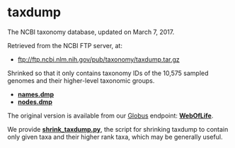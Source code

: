 # taxdump

The NCBI taxonomy database, updated on March 7, 2017.

Retrieved from the NCBI FTP server, at:
- ftp://ftp.ncbi.nlm.nih.gov/pub/taxonomy/taxdump.tar.gz

Shrinked so that it only contains taxonomy IDs of the 10,575 sampled genomes and their higher-level taxonomic groups.

- [**names.dmp**](names.dmp)
- [**nodes.dmp**](nodes.dmp)

The original version is available from our [Globus](https://www.globus.org/) endpoint: [**WebOfLife**](https://app.globus.org/file-manager?origin_id=5055eb43-d82b-43f6-8bcb-6be9dfd32748).

We provide [**shrink_taxdump.py**](../../../../code/scripts/shrink_taxdump.py), the script for shrinking taxdump to contain only given taxa and their higher rank taxa, which may be generally useful.